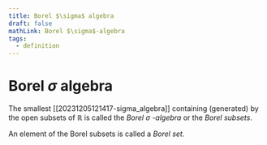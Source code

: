 ```yaml
---
title: Borel $\sigma$ algebra
draft: false
mathLink: Borel $\sigma$-algebra
tags:
  - definition
---
```

# Borel $\sigma$ algebra

The smallest [[20231205121417-sigma_algebra]] containing (generated) by the open subsets of $\mathbb{R}$ is called the _Borel $\sigma$ -algebra_ or the _Borel subsets_.

An element of the Borel subsets is called a _Borel set_.
